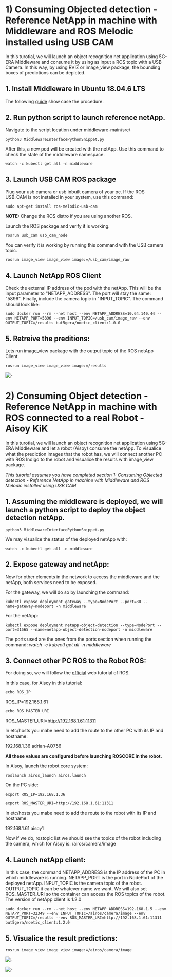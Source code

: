 # 1) Consuming Objected detection - Reference NetApp in machine with Middleware and ROS Melodic installed using USB CAM

In this turotial, we will launch an object recognition net application using 5G-ERA Middleware and consume it by using as input a ROS topic with a USB Camera.
In this way, by using RVIZ or image_view package, the bounding boxes of predictions can be depicted.

## 1. Install Middleware in Ubuntu 18.04.6 LTS

The following [guide](/docs/Administrator/Middleware_Installation.md) show case the procedure.

## 2. Run python script to launch reference netApp.

Navigate to the script location under middleware-main/src/

```console
python3 MiddlewareInterfacePythonSnippet.py 
```

After this, a new pod will be created with the netApp. Use this command to check the state of the middleware namespace.

```console
watch -c kubectl get all -n middleware
```

## 3. Launch USB CAM ROS package

Plug your usb camera or usb inbuilt camera of your pc. If the ROS USB_CAM is not installed in your system, use this command:

```console
sudo apt-get install ros-melodic-usb-cam
```
**NOTE:** Change the ROS distro if you are using another ROS.

Launch the ROS package and verify it is working.

```console
rosrun usb_cam usb_cam_node 
```

You can verify it is working by running this command with the USB camera topic.
```console
rosrun image_view image_view image:=/usb_cam/image_raw
```

## 4. Launch NetApp ROS Client

Check the external IP address of the pod with the netApp. This will be the input parameter to "NETAPP_ADDRESS". The port will stay the same: "5896".
Finally, include the camera topic in "INPUT_TOPIC". The command should look like:

```console
sudo docker run --rm --net host --env NETAPP_ADDRESS=10.64.140.44 --env NETAPP_PORT=5896 --env INPUT_TOPIC=/usb_cam/image_raw --env OUTPUT_TOPIC=/results but5gera/noetic_client:1.0.0
```

## 5. Retreive the preditions: 
Lets run image_view package with the output topic of the ROS netApp Client.

```console
rosrun image_view image_view image:=/results
```

<p align="left">
    <img src="imgs/pred.png" alt="- ">
</p>


# 2) Consuming Object detection - Reference NetApp in machine with ROS connected to a real Robot - Aisoy KiK

In this turotial, we will launch an object recognition net application using 5G-ERA Middleware and let a robot (Aisoy) consume the netApp. To visualice what the prediction images that the robot has, we will connect another PC with ROS Indigo to the robot and visualice the results with image_view package.

*This tutorial assumes you have completed section 1: Consuming Objected detection - Reference NetApp in machine with Middleware and ROS Melodic installed using USB CAM*

## 1. Assuming the middleware is deployed, we will launch a python script to deploy the object detection netApp.

```console
python3 MiddlewareInterfacePythonSnippet.py 
```

We may visualice the status of the deployed netApp with:

```console
watch -c kubectl get all -n middleware
```

## 2. Expose gateway and netApp:

Now for other elements in the network to access the middleware and the netApp, both services need to be exposed.

For the gateway, we will do so by launching the command:

```console
kubectl expose deployment gateway --type=NodePort --port=80 --name=gateway-nodeport -n middleware
```

For the netApp:


```console
kubectl expose deployment netapp-object-detection --type=NodePort --port=31565 --name=netapp-object-detection-nodeport -n middleware
```

The ports used are the ones from the ports section when running the command: *watch -c kubectl get all -n middleware*

## 3. Connect other PC ROS to the Robot ROS:

For doing so, we will follow the [official](http://wiki.ros.org/ROS/Tutorials/MultipleMachines) web tutorial of ROS.

In this case, for Aisoy in this tutorial:

```console
echo ROS_IP
```

ROS_IP=192.168.1.61

```console
echo ROS_MASTER_URI
```

ROS_MASTER_URI=http://192.168.1.61:11311

In etc/hosts you mabe need to add the route to the other PC with its IP and hostname:

192.168.1.36    adrian-AO756

**All these values are configured before launching ROSCORE in the robot.**

In Aisoy, launch the robot core system:

```console
roslaunch airos_launch airos.launch
```

On the PC side:
```console
export ROS_IP=192.168.1.36 
```

```console
export ROS_MASTER_URI=http://192.168.1.61:11311
```

In etc/hosts you mabe need to add the route to the robot with its IP and hostname:

192.168.1.61    aisoy1

Now if we do, rostopic list we should see the topics of the robot including the camera, which for Aisoy is: /airos/camera/image

## 4. Launch netApp client:

In this case, the command NETAPP_ADDRESS is the IP address of the PC in which middleware is running. NETAPP_PORT is the port in NodePort of the deployed netApp. INPUT_TOPIC is the camera topic of the robot. OUTPUT_TOPIC it can be whatever name we want. We will also set ROS_MASTER_URI so the container can access the ROS topics of the robot. The version of netApp client is 1.2.0 

```console
sudo docker run --rm --net host --env NETAPP_ADDRESS=192.168.1.5 --env NETAPP_PORT=32349 --env INPUT_TOPIC=/airos/camera/image --env OUTPUT_TOPIC=/results --env ROS_MASTER_URI=http://192.168.1.61:11311 but5gera/noetic_client:1.2.0
```

## 5. Visualice the result predictions:

```console
rosrun image_view image_view image:=/airos/camera/image
```

<p align="left">
    <img src="imgs/bottle.png" alt="- ">
</p>


<p align="left">
    <img src="imgs/suitcase.png" alt="- ">
</p>

